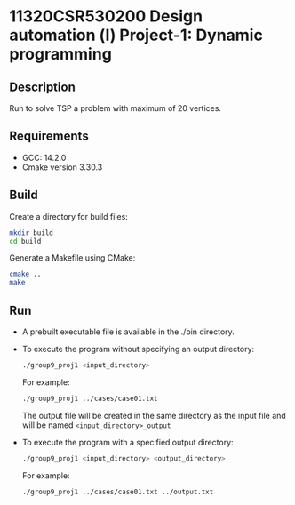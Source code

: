 # 11320CSR530200  Design automation (Ⅰ) Project-1: Dynamic programming

## Description
Run to solve TSP a problem with maximum of 20 vertices.

## Requirements
- GCC: 14.2.0
- Cmake version 3.30.3



## Build

Create a directory for build files:
```sh
mkdir build
cd build
```

Generate a Makefile using CMake:
```sh
cmake ..
make
```

## Run
- A prebuilt executable file is available in the ./bin directory.
- To execute the program without specifying an output directory:
    ```sh
    ./group9_proj1 <input_directory>
    ``` 
    For example:
    ```sh
    ./group9_proj1 ../cases/case01.txt
    ```
    The output file will be created in the same directory as the input file and will be named `<input_directory>_output`

- To execute the program with a specified output directory:
    ```sh
    ./group9_proj1 <input_directory> <output_directory>
    ``` 
    For example: 
    ```sh
    ./group9_proj1 ../cases/case01.txt ../output.txt
    ```




